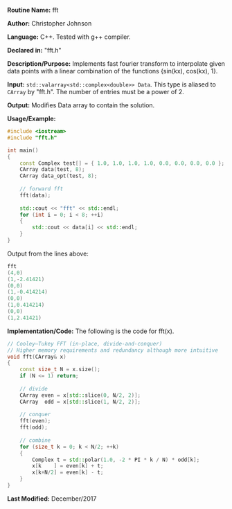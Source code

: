 **Routine Name:** fft

**Author:** Christopher Johnson

**Language:** C++. Tested with g++ compiler.

**Declared in:** "fft.h"

**Description/Purpose:** Implements fast fourier transform to interpolate given data points with a linear combination of the functions {sin(kx), cos(kx), 1}.

**Input:** `std::valarray<std::complex<double>> Data`. This type is aliased to `CArray` by "fft.h". The number of entries must be a power of 2.

**Output:**
Modifies Data array to contain the solution.

**Usage/Example:**

```C++
#include <iostream>
#include "fft.h"

int main()
{
    const Complex test[] = { 1.0, 1.0, 1.0, 1.0, 0.0, 0.0, 0.0, 0.0 };
    CArray data(test, 8);
    CArray data_opt(test, 8);
 
    // forward fft
    fft(data);
 
    std::cout << "fft" << std::endl;
    for (int i = 0; i < 8; ++i)
    {
        std::cout << data[i] << std::endl;
    }
}
```
Output from the lines above:
```c++
fft
(4,0)
(1,-2.41421)
(0,0)
(1,-0.414214)
(0,0)
(1,0.414214)
(0,0)
(1,2.41421)
```


**Implementation/Code:** The following is the code for fft(x).
```c++
// Cooley–Tukey FFT (in-place, divide-and-conquer)
// Higher memory requirements and redundancy although more intuitive
void fft(CArray& x)
{
    const size_t N = x.size();
    if (N <= 1) return;
 
    // divide
    CArray even = x[std::slice(0, N/2, 2)];
    CArray  odd = x[std::slice(1, N/2, 2)];
 
    // conquer
    fft(even);
    fft(odd);
 
    // combine
    for (size_t k = 0; k < N/2; ++k)
    {
        Complex t = std::polar(1.0, -2 * PI * k / N) * odd[k];
        x[k    ] = even[k] + t;
        x[k+N/2] = even[k] - t;
    }
}
```
**Last Modified:** December/2017
